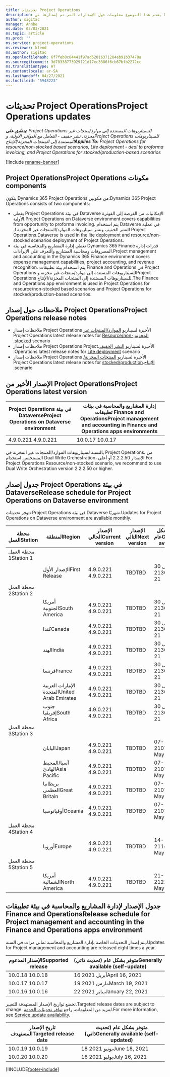 ```yaml
---
title: تحديثات Project Operations
description: يقدم هذا الموضوع معلومات حول الإصدارات التي تم إصدارها من Dynamics 365 Project Operations.
author: sigitac
manager: Annbe
ms.date: 03/03/2021
ms.topic: article
ms.prod: ''
ms.service: project-operations
ms.reviewer: kfend
ms.author: sigitac
ms.openlocfilehash: 6f7feb8c84441f97ad52016371284eb91b37478a
ms.sourcegitcommit: 3d78338773929121d17ec3386f6cb67bfb2272cc
ms.translationtype: HT
ms.contentlocale: ar-SA
ms.lasthandoff: 04/27/2021
ms.locfileid: "5948223"
---
```

# <a name="project-operations-updates"></a><span data-ttu-id="03fa3-103">تحديثات Project Operations</span><span class="sxs-lookup"><span data-stu-id="03fa3-103">Project Operations updates</span></span>

<span data-ttu-id="03fa3-104">_**ينطبق على:** Project Operations للسيناريوهات المستندة إلى موارد/منتجات غير مخزنة‬، نشر خفيف - التعامل مع الفواتير الأولية‬، وProject Operations للسيناريوهات المستندة إلى المنتجات المخزنة/الإنتاج_</span><span class="sxs-lookup"><span data-stu-id="03fa3-104">_**Applies To:** Project Operations for resource/non-stocked based scenarios, Lite deployment - deal to proforma invoicing, and Project Operations for stocked/production-based scenarios_</span></span>

[!include [rename-banner](~/includes/cc-data-platform-banner.md)]

## <a name="project-operations-components"></a><span data-ttu-id="03fa3-105">‏‫مكونات Project Operations</span><span class="sxs-lookup"><span data-stu-id="03fa3-105">Project Operations components</span></span>

<span data-ttu-id="03fa3-106">يتكون Dynamics 365 Project Operations من مكونين:</span><span class="sxs-lookup"><span data-stu-id="03fa3-106">Dynamics 365 Project Operations consists of two components:</span></span>

- <span data-ttu-id="03fa3-107">يغطي Project Operations في بيئة Dataverse الإمكانيات من الفرصة إلى الفوترة الأولية.</span><span class="sxs-lookup"><span data-stu-id="03fa3-107">Project Operations on Dataverse environment covers capabilities from opportunity to proforma invoicing.</span></span> <span data-ttu-id="03fa3-108">يتم استخدام Dataverse في عملية النشر الخفيف ونشر سيناريوهات الموارد/المنتجات غير المخزنة‬ لـ Project Operations.</span><span class="sxs-lookup"><span data-stu-id="03fa3-108">Dataverse is used in the lite deployment and resource/non-stocked scenarios deployment of Project Operations.</span></span>
- <span data-ttu-id="03fa3-109">تغطي إدارة المشاريع والمحاسبة في بيئة Dynamics 365 Finance قدرات إدارة المصروفات ومحاسبة المشاريع والتعرف على الإيرادات.</span><span class="sxs-lookup"><span data-stu-id="03fa3-109">Project management and accounting in the Dynamics 365 Finance environment covers expense management capabilities, project accounting, and revenue recognition.</span></span> <span data-ttu-id="03fa3-110">يتم استخدام بيئة تطبيقات Finance and Operations في Project Operations للسيناريوهات المستندة إلى موارد/منتجات غير مخزنة‬ وProject Operations للسيناريوهات المستندة إلى المنتجات المخزنة/الإنتاج.</span><span class="sxs-lookup"><span data-stu-id="03fa3-110">The Finance and Operations app environment is used in Project Operations for resource/non-stocked based scenarios and Project Operations for stocked/production-based scenarios.</span></span>

## <a name="project-operations-release-notes"></a><span data-ttu-id="03fa3-111">ملاحظات حول إصدار Project Operations</span><span class="sxs-lookup"><span data-stu-id="03fa3-111">Project Operations release notes</span></span>
- <span data-ttu-id="03fa3-112">ملاحظات إصدار Project Operations الأخيرة لسيناريو [الموارد/المنتجات غير المخزنة‬‬‏‫](whats-new-apr-2021-resource-based.md).</span><span class="sxs-lookup"><span data-stu-id="03fa3-112">Project Operations latest release notes for [Resource/non-stocked](whats-new-apr-2021-resource-based.md) scenario.</span></span>
- <span data-ttu-id="03fa3-113">ملاحظات إصدار Project Operations الأخيرة لسيناريو [النشر الخفيف‬‬‬‏‫](../pro/whats-new/whats-new-apr-2021-lite.md).</span><span class="sxs-lookup"><span data-stu-id="03fa3-113">Project Operations latest release notes for [Lite deployment](../pro/whats-new/whats-new-apr-2021-lite.md) scenario.</span></span>
- <span data-ttu-id="03fa3-114">ملاحظات إصدار Project Operations الأخيرة لسيناريو [المنتجات المخزنة/الإنتاج‬‬‬‏‫](../prod-pma/whats-new/whats-new-mar-2021-stocked.md).</span><span class="sxs-lookup"><span data-stu-id="03fa3-114">Project Operations latest release notes for [stocked/production](../prod-pma/whats-new/whats-new-mar-2021-stocked.md) scenario.</span></span>

## <a name="project-operations-latest-version"></a><span data-ttu-id="03fa3-115">الإصدار الأخير من Project Operations</span><span class="sxs-lookup"><span data-stu-id="03fa3-115">Project Operations latest version</span></span>

| <span data-ttu-id="03fa3-116">Project Operations في بيئة Dataverse</span><span class="sxs-lookup"><span data-stu-id="03fa3-116">Project Operations on Dataverse environment</span></span> | <span data-ttu-id="03fa3-117">إدارة المشاريع والمحاسبة في بيئات تطبيقات Finance and Operations</span><span class="sxs-lookup"><span data-stu-id="03fa3-117">Project management and accounting in Finance and Operations apps environments</span></span> | 
| --- | --- |
| <span data-ttu-id="03fa3-118">4.9.0.221 </span><span class="sxs-lookup"><span data-stu-id="03fa3-118">4.9.0.221</span></span> | <span data-ttu-id="03fa3-119">10.0.17 </span><span class="sxs-lookup"><span data-stu-id="03fa3-119">10.0.17</span></span> |

<span data-ttu-id="03fa3-120">بالنسبة لسيناريوهات الموارد/المنتجات غير المخزنة في Project Operations، من المستحسن استخدام Dual Write Orchestration، الإصدار 2.2.2.50 أو أعلى.</span><span class="sxs-lookup"><span data-stu-id="03fa3-120">For Project Operations Resource/non-stocked scenario, we recommend to use Dual Write Orchestration version 2.2.2.50 or higher.</span></span>

## <a name="release-schedule-for-project-operations-on-dataverse-environment"></a><span data-ttu-id="03fa3-121">جدول إصدار Project Operations في بيئة Dataverse</span><span class="sxs-lookup"><span data-stu-id="03fa3-121">Release schedule for Project Operations on Dataverse environment</span></span>

<span data-ttu-id="03fa3-122">تتوفر تحديثات Project Operations في بيئة Dataverse شهريًا.</span><span class="sxs-lookup"><span data-stu-id="03fa3-122">Updates for Project Operations on Dataverse environment are available monthly.</span></span> 

| <span data-ttu-id="03fa3-123">محطة العمل</span><span class="sxs-lookup"><span data-stu-id="03fa3-123">Station</span></span>   | <span data-ttu-id="03fa3-124">المنطقة</span><span class="sxs-lookup"><span data-stu-id="03fa3-124">Region</span></span>        | <span data-ttu-id="03fa3-125">الإصدار الحالي</span><span class="sxs-lookup"><span data-stu-id="03fa3-125">Current version</span></span> | <span data-ttu-id="03fa3-126">الإصدار التالي</span><span class="sxs-lookup"><span data-stu-id="03fa3-126">Next version</span></span> | <span data-ttu-id="03fa3-127">متوفر بشكل عام</span><span class="sxs-lookup"><span data-stu-id="03fa3-127">Generally available</span></span> |
|-----------|---------------|-----------------|--------------|---------------------|
| <span data-ttu-id="03fa3-128">محطة العمل 1</span><span class="sxs-lookup"><span data-stu-id="03fa3-128">Station 1</span></span> |   &nbsp;      |    &nbsp;       | &nbsp;       |      &nbsp;         |
|   &nbsp;  | <span data-ttu-id="03fa3-129">الإصدار الأول</span><span class="sxs-lookup"><span data-stu-id="03fa3-129">First Release</span></span> |  <span data-ttu-id="03fa3-130">4.9.0.221 </span><span class="sxs-lookup"><span data-stu-id="03fa3-130">4.9.0.221</span></span>       | <span data-ttu-id="03fa3-131">TBD</span><span class="sxs-lookup"><span data-stu-id="03fa3-131">TBD</span></span>     | <span data-ttu-id="03fa3-132">30 أبريل 21</span><span class="sxs-lookup"><span data-stu-id="03fa3-132">30-Apr-21</span></span>           |
| <span data-ttu-id="03fa3-133">محطة العمل 2</span><span class="sxs-lookup"><span data-stu-id="03fa3-133">Station 2</span></span> |   &nbsp;      |    &nbsp;       | &nbsp;       |      &nbsp;         |
|   &nbsp;  | <span data-ttu-id="03fa3-134">أمريكا الجنوبية</span><span class="sxs-lookup"><span data-stu-id="03fa3-134">South America</span></span> |  <span data-ttu-id="03fa3-135">4.9.0.221 </span><span class="sxs-lookup"><span data-stu-id="03fa3-135">4.9.0.221</span></span>       | <span data-ttu-id="03fa3-136">TBD</span><span class="sxs-lookup"><span data-stu-id="03fa3-136">TBD</span></span>     | <span data-ttu-id="03fa3-137">30 أبريل 21</span><span class="sxs-lookup"><span data-stu-id="03fa3-137">30-Apr-21</span></span>           |
|    &nbsp; | <span data-ttu-id="03fa3-138">كندا</span><span class="sxs-lookup"><span data-stu-id="03fa3-138">Canada</span></span>        |  <span data-ttu-id="03fa3-139">4.9.0.221 </span><span class="sxs-lookup"><span data-stu-id="03fa3-139">4.9.0.221</span></span>       | <span data-ttu-id="03fa3-140">TBD</span><span class="sxs-lookup"><span data-stu-id="03fa3-140">TBD</span></span>     | <span data-ttu-id="03fa3-141">30 أبريل 21</span><span class="sxs-lookup"><span data-stu-id="03fa3-141">30-Apr-21</span></span>           |
|   &nbsp;  | <span data-ttu-id="03fa3-142">الهند</span><span class="sxs-lookup"><span data-stu-id="03fa3-142">India</span></span>         |  <span data-ttu-id="03fa3-143">4.9.0.221 </span><span class="sxs-lookup"><span data-stu-id="03fa3-143">4.9.0.221</span></span>       | <span data-ttu-id="03fa3-144">TBD</span><span class="sxs-lookup"><span data-stu-id="03fa3-144">TBD</span></span>     | <span data-ttu-id="03fa3-145">30 أبريل 21</span><span class="sxs-lookup"><span data-stu-id="03fa3-145">30-Apr-21</span></span>           |
|   &nbsp;  | <span data-ttu-id="03fa3-146">فرنسا</span><span class="sxs-lookup"><span data-stu-id="03fa3-146">France</span></span>         |  <span data-ttu-id="03fa3-147">4.9.0.221 </span><span class="sxs-lookup"><span data-stu-id="03fa3-147">4.9.0.221</span></span>       | <span data-ttu-id="03fa3-148">TBD</span><span class="sxs-lookup"><span data-stu-id="03fa3-148">TBD</span></span>     | <span data-ttu-id="03fa3-149">30 أبريل 21</span><span class="sxs-lookup"><span data-stu-id="03fa3-149">30-Apr-21</span></span>           |
|   &nbsp;  | <span data-ttu-id="03fa3-150">الإمارات العربية المتحدة</span><span class="sxs-lookup"><span data-stu-id="03fa3-150">United Arab Emirates</span></span>         |  <span data-ttu-id="03fa3-151">4.9.0.221 </span><span class="sxs-lookup"><span data-stu-id="03fa3-151">4.9.0.221</span></span>       | <span data-ttu-id="03fa3-152">TBD</span><span class="sxs-lookup"><span data-stu-id="03fa3-152">TBD</span></span>     | <span data-ttu-id="03fa3-153">30 أبريل 21</span><span class="sxs-lookup"><span data-stu-id="03fa3-153">30-Apr-21</span></span>           |
|   &nbsp;  | <span data-ttu-id="03fa3-154">جنوب إفريقيا</span><span class="sxs-lookup"><span data-stu-id="03fa3-154">South Africa</span></span>         |  <span data-ttu-id="03fa3-155">4.9.0.221 </span><span class="sxs-lookup"><span data-stu-id="03fa3-155">4.9.0.221</span></span>       | <span data-ttu-id="03fa3-156">TBD</span><span class="sxs-lookup"><span data-stu-id="03fa3-156">TBD</span></span>     | <span data-ttu-id="03fa3-157">30 أبريل 21</span><span class="sxs-lookup"><span data-stu-id="03fa3-157">30-Apr-21</span></span>           |
| <span data-ttu-id="03fa3-158">محطة العمل 3</span><span class="sxs-lookup"><span data-stu-id="03fa3-158">Station 3</span></span>  |      &nbsp;   |     &nbsp;      |     &nbsp;   |      &nbsp;         |
|   &nbsp;  | <span data-ttu-id="03fa3-159">اليابان</span><span class="sxs-lookup"><span data-stu-id="03fa3-159">Japan</span></span>         |  <span data-ttu-id="03fa3-160">4.9.0.221 </span><span class="sxs-lookup"><span data-stu-id="03fa3-160">4.9.0.221</span></span>       | <span data-ttu-id="03fa3-161">TBD</span><span class="sxs-lookup"><span data-stu-id="03fa3-161">TBD</span></span>     | <span data-ttu-id="03fa3-162">07-مايو-21</span><span class="sxs-lookup"><span data-stu-id="03fa3-162">07-May-21</span></span>           |
|   &nbsp;  | <span data-ttu-id="03fa3-163">آسيا/المحيط الهادئ</span><span class="sxs-lookup"><span data-stu-id="03fa3-163">Asia Pacific</span></span>  |  <span data-ttu-id="03fa3-164">4.9.0.221 </span><span class="sxs-lookup"><span data-stu-id="03fa3-164">4.9.0.221</span></span>       | <span data-ttu-id="03fa3-165">TBD</span><span class="sxs-lookup"><span data-stu-id="03fa3-165">TBD</span></span>     | <span data-ttu-id="03fa3-166">07-مايو-21</span><span class="sxs-lookup"><span data-stu-id="03fa3-166">07-May-21</span></span>           |
|   &nbsp;  | <span data-ttu-id="03fa3-167">بريطانيا العظمى</span><span class="sxs-lookup"><span data-stu-id="03fa3-167">Great Britain</span></span> |  <span data-ttu-id="03fa3-168">4.9.0.221 </span><span class="sxs-lookup"><span data-stu-id="03fa3-168">4.9.0.221</span></span>       | <span data-ttu-id="03fa3-169">TBD</span><span class="sxs-lookup"><span data-stu-id="03fa3-169">TBD</span></span>     | <span data-ttu-id="03fa3-170">07-مايو-21</span><span class="sxs-lookup"><span data-stu-id="03fa3-170">07-May-21</span></span>           |
|   &nbsp;  | <span data-ttu-id="03fa3-171">‏‫أوقيانوسيا‬</span><span class="sxs-lookup"><span data-stu-id="03fa3-171">Oceania</span></span>       |  <span data-ttu-id="03fa3-172">4.9.0.221 </span><span class="sxs-lookup"><span data-stu-id="03fa3-172">4.9.0.221</span></span>       | <span data-ttu-id="03fa3-173">TBD</span><span class="sxs-lookup"><span data-stu-id="03fa3-173">TBD</span></span>     | <span data-ttu-id="03fa3-174">07-مايو-21</span><span class="sxs-lookup"><span data-stu-id="03fa3-174">07-May-21</span></span>           |
| <span data-ttu-id="03fa3-175">محطة العمل 4</span><span class="sxs-lookup"><span data-stu-id="03fa3-175">Station 4</span></span> |     &nbsp;    |     &nbsp;      |     &nbsp;   |      &nbsp;         |
|   &nbsp;  | <span data-ttu-id="03fa3-176">أوروبا</span><span class="sxs-lookup"><span data-stu-id="03fa3-176">Europe</span></span>        |  <span data-ttu-id="03fa3-177">4.9.0.221 </span><span class="sxs-lookup"><span data-stu-id="03fa3-177">4.9.0.221</span></span>       | <span data-ttu-id="03fa3-178">TBD</span><span class="sxs-lookup"><span data-stu-id="03fa3-178">TBD</span></span>     | <span data-ttu-id="03fa3-179">14-مايو-21</span><span class="sxs-lookup"><span data-stu-id="03fa3-179">14-May-21</span></span>           |
| <span data-ttu-id="03fa3-180">محطة العمل 5</span><span class="sxs-lookup"><span data-stu-id="03fa3-180">Station 5</span></span> |     &nbsp;    |     &nbsp;      |     &nbsp;   |      &nbsp;         |
|   &nbsp;  | <span data-ttu-id="03fa3-181">أمريكا الشمالية</span><span class="sxs-lookup"><span data-stu-id="03fa3-181">North America</span></span> |  <span data-ttu-id="03fa3-182">4.9.0.221 </span><span class="sxs-lookup"><span data-stu-id="03fa3-182">4.9.0.221</span></span>       | <span data-ttu-id="03fa3-183">TBD</span><span class="sxs-lookup"><span data-stu-id="03fa3-183">TBD</span></span>     | <span data-ttu-id="03fa3-184">21-مايو-21</span><span class="sxs-lookup"><span data-stu-id="03fa3-184">21-May-21</span></span>           |

## <a name="release-schedule-for-project-management-and-accounting-in-the-finance-and-operations-apps-environment"></a><span data-ttu-id="03fa3-185">جدول الإصدار لإدارة المشاريع والمحاسبة في بيئة تطبيقات Finance and Operations</span><span class="sxs-lookup"><span data-stu-id="03fa3-185">Release schedule for Project management and accounting in the Finance and Operations apps environment</span></span>

<span data-ttu-id="03fa3-186">يتم إصدار التحديثات الخاصة بإدارة المشاريع والمحاسبة ثماني مرات في السنة.</span><span class="sxs-lookup"><span data-stu-id="03fa3-186">Updates for Project management and accounting are released eight times a year.</span></span>

| <span data-ttu-id="03fa3-187">الإصدار المدعوم</span><span class="sxs-lookup"><span data-stu-id="03fa3-187">Supported release</span></span> | <span data-ttu-id="03fa3-188">متوفر بشكل عام (تحديث ذاتي)</span><span class="sxs-lookup"><span data-stu-id="03fa3-188">Generally available (self-update)</span></span> |
| --- | --- |
| <span data-ttu-id="03fa3-189">10.0.18 </span><span class="sxs-lookup"><span data-stu-id="03fa3-189">10.0.18</span></span> | <span data-ttu-id="03fa3-190">16 أبريل 2021</span><span class="sxs-lookup"><span data-stu-id="03fa3-190">April 16, 2021</span></span> |
| <span data-ttu-id="03fa3-191">10.0.17 </span><span class="sxs-lookup"><span data-stu-id="03fa3-191">10.0.17</span></span> | <span data-ttu-id="03fa3-192">19 مارس 2021</span><span class="sxs-lookup"><span data-stu-id="03fa3-192">March 19, 2021</span></span> |
| <span data-ttu-id="03fa3-193">10.0.16 </span><span class="sxs-lookup"><span data-stu-id="03fa3-193">10.0.16</span></span> | <span data-ttu-id="03fa3-194">22 يناير 2021</span><span class="sxs-lookup"><span data-stu-id="03fa3-194">January 22, 2021</span></span> |


<span data-ttu-id="03fa3-195">تخضع تواريخ الإصدار المستهدفة للتغيير.</span><span class="sxs-lookup"><span data-stu-id="03fa3-195">Targeted release dates are subject to change.</span></span> <span data-ttu-id="03fa3-196">لمزيد من المعلومات، راجع [توافر تحديثات الخدمة](/dynamics365/fin-ops-core/fin-ops/get-started/public-preview-releases?toc=%2fdynamics365%2ffinance%2ftoc.json).</span><span class="sxs-lookup"><span data-stu-id="03fa3-196">For more information, see [Service update availability](/dynamics365/fin-ops-core/fin-ops/get-started/public-preview-releases?toc=%2fdynamics365%2ffinance%2ftoc.json).</span></span>

| <span data-ttu-id="03fa3-197">تاريخ الإصدار المستهدف</span><span class="sxs-lookup"><span data-stu-id="03fa3-197">Targeted release date</span></span> | <span data-ttu-id="03fa3-198">متوفر بشكل عام (تحديث ذاتي)</span><span class="sxs-lookup"><span data-stu-id="03fa3-198">Generally available (self- updated)</span></span> |
| --- | --- |
| <span data-ttu-id="03fa3-199">10.0.19 </span><span class="sxs-lookup"><span data-stu-id="03fa3-199">10.0.19</span></span> | <span data-ttu-id="03fa3-200">18 يونيو 2021</span><span class="sxs-lookup"><span data-stu-id="03fa3-200">June 18, 2021</span></span> |
| <span data-ttu-id="03fa3-201">10.0.20 </span><span class="sxs-lookup"><span data-stu-id="03fa3-201">10.0.20</span></span> | <span data-ttu-id="03fa3-202">16 يوليو 2021</span><span class="sxs-lookup"><span data-stu-id="03fa3-202">July 16, 2021</span></span> |


[!INCLUDE[footer-include](../includes/footer-banner.md)]